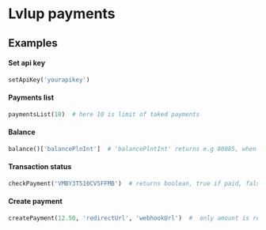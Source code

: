 # Lvlup payments

## Examples

#### Set api key
```python
setApiKey('yourapikey')
```
#### Payments list
```python
paymentsList(10)  # here 10 is limit of taked payments
``` 
#### Balance
```python
balance()['balancePlnInt']  # 'balancePlntInt' returns e.g 80085, when 'balancePlnFormatted' returns "800,85 PLN"
```
#### Transaction status
```python
checkPayment('VMBY3T510CV5FFMB')  # returns boolean, true if paid, false if not
```
#### Create payment
```python
createPayment(12.50, 'redirectUrl', 'webhookUrl')  #  only amount is required
```
